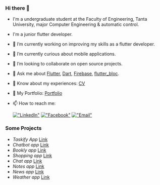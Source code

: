 ### Hi there 👋

- I'm a undergraduate student at the Faculty of Engineering, Tanta University, major Computer Engineering & automatic control.
- I'm a junior flutter developer.


- 🔭 I’m currently working on improving my skills as a flutter developer.
- 🌱 I’m currently curious about mobile applications.
- 👯 I’m looking to collaborate on open source projects.
- 💬 Ask me about [Flutter](https://flutter.dev), [Dart](https://dart.dev), [Firebase](https://firebase.google.com/), [flutter_bloc](https://pub.dev/packages/flutter_bloc).
- 📄 Know about my experiences: [CV](https://drive.google.com/file/d/1Ld9NWpZWSMdKZPtcBExxnhlsRLoA_rh3/view?usp=drive_link)
- 📄 My Portfolio: [Portfolio]([https://drive.google.com/file/d/1Ld9NWpZWSMdKZPtcBExxnhlsRLoA_rh3/view?usp=drive_link](https://portfolio-karimtamer.netlify.app/))
- 📫 How to reach me:

  [!["LinkedIn"](https://img.shields.io/badge/LinkedIn-blue?style=flat&logo=linkedin&labelColor=blue)](https://www.linkedin.com/in/karim-tamer74?utm_source=share&utm_campaign=share_via&utm_content=profile&utm_medium=android_app )
  [!["Facebook"](https://img.shields.io/badge/Facebook-blue?style=flat&logo=facebook&labelColor=blue)](https://www.facebook.com/kemo.abokamel.9?mibextid=ZbWKwL )
  [!["Email"](https://img.shields.io/badge/Email-D14836?style=flat&logo=gmail&logoColor=white)](mailto:karimabokamel74@example.com)
  
### Some Projects 
- *Taskify App* [Link](https://github.com/KarimTamer74/taskify-app)
- *Chatbot app* [Link](https://github.com/KarimTamer74/chatbot-app/tree/master)
- *Bookly app* [Link](https://github.com/KarimTamer74/bookly-app)
- *Shopping app* [Link](https://github.com/KarimTamer74/shopping_app)
- *Chat app* [Link](https://github.com/KarimTamer74/chat-app)
- *Notes app* [Link](https://github.com/KarimTamer74/notes_app)
- *News app* [Link](https://github.com/KarimTamer74/news-app)
- *Weather app* [Link](https://github.com/KarimTamer74/weather-app)
